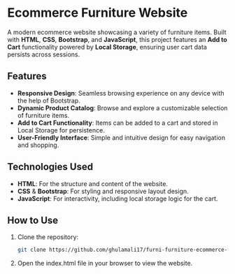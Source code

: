 # Ecommerce Furniture Website

A modern ecommerce website showcasing a variety of furniture items. Built with **HTML**, **CSS**, **Bootstrap**, and **JavaScript**, this project features an **Add to Cart** functionality powered by **Local Storage**, ensuring user cart data persists across sessions.

## Features
- **Responsive Design**: Seamless browsing experience on any device with the help of Bootstrap.
- **Dynamic Product Catalog**: Browse and explore a customizable selection of furniture items.
- **Add to Cart Functionality**: Items can be added to a cart and stored in Local Storage for persistence.
- **User-Friendly Interface**: Simple and intuitive design for easy navigation and shopping.

## Technologies Used
- **HTML**: For the structure and content of the website.
- **CSS** & **Bootstrap**: For styling and responsive layout design.
- **JavaScript**: For interactivity, including local storage logic for the cart.

## How to Use
1. Clone the repository:
   ```bash
   git clone https://github.com/ghulamali17/furni-furniture-ecommerce-website-template
2. Open the index.html file in your browser to view the website.
